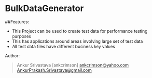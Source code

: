 # BulkDataGenerator

##Features:
* This Project can be used to create test data for performance testing purposes
* This has applications around areas involving large set of test data
* All test data files have different business key values

Author:
>Ankur Srivastava [ankcrimson]
>ankcrimson@yahoo.com
>AnkurPrakash.Srivastava@gmail.com
